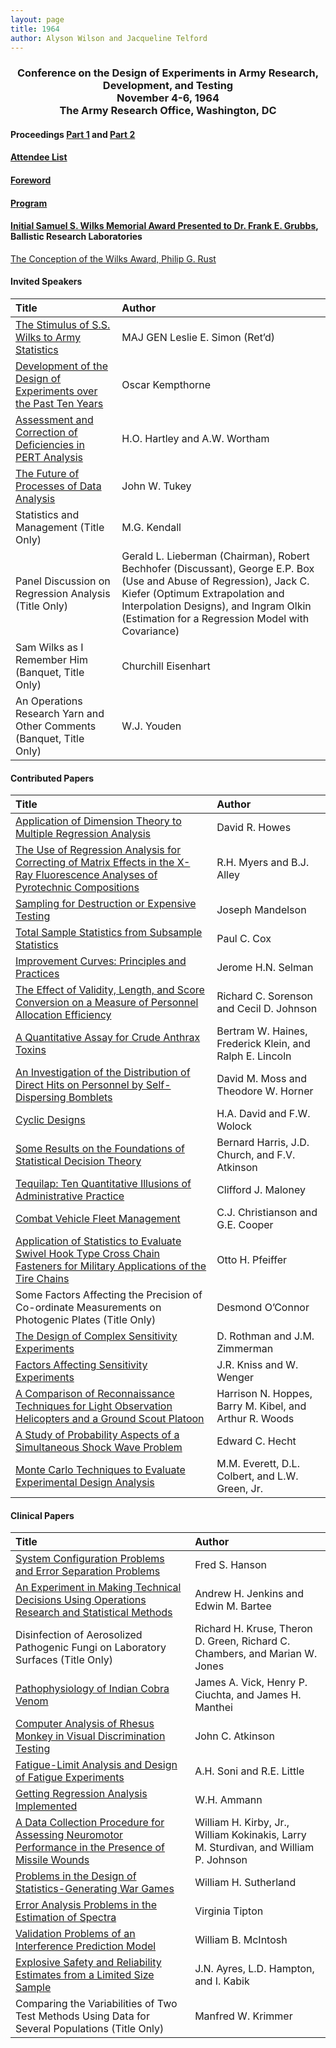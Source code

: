 ```yaml
---
layout: page
title: 1964
author: Alyson Wilson and Jacqueline Telford
---
```

<div align="center"><h3>Conference on the Design of Experiments in Army Research, Development, and Testing<br>
November 4-6, 1964<br>
The Army Research Office, Washington, DC</h3></div>


#### Proceedings [Part 1](https://alysongwilson.github.io/ACAS/DOE2/DOE10_Part1.pdf#page=2) and [Part 2](https://alysongwilson.github.io/ACAS/DOE2/DOE10_Part2.pdf#page=1) 

#### [Attendee List](https://alysongwilson.github.io/ACAS/DOE2/DOE10_Part2.pdf#page=273)

#### [Foreword](https://alysongwilson.github.io/ACAS/DOE2/DOE10_Part1.pdf#page=10)

#### [Program](https://alysongwilson.github.io/ACAS/DOE2/DOE10_Part1.pdf#page=12)

#### [Initial Samuel S. Wilks Memorial Award Presented to Dr. Frank E. Grubbs](https://alysongwilson.github.io/ACAS/DOE2/DOE10_Part1.pdf#page=35), Ballistic Research Laboratories

[The Conception of the Wilks Award, Philip G. Rust](https://alysongwilson.github.io/ACAS/DOE2/DOE10_Part1.pdf#page=38)


#### Invited Speakers

| Title | Author |
| :--- | :--- |
| [The Stimulus of S.S. Wilks to Army Statistics](https://alysongwilson.github.io/ACAS/DOE2/DOE10_Part1.pdf#page=23) | MAJ GEN Leslie E. Simon (Ret’d) |
| [Development of the Design of Experiments over the Past Ten Years](https://alysongwilson.github.io/ACAS/DOE2/DOE10_Part1.pdf#page=41) | Oscar Kempthorne |
| [Assessment and Correction of Deficiencies in PERT Analysis](https://alysongwilson.github.io/ACAS/DOE2/DOE10_Part1.pdf#page=359) | H.O. Hartley and A.W. Wortham |
| [The Future of Processes of Data Analysis](https://alysongwilson.github.io/ACAS/DOE2/DOE10_Part2.pdf#page=224) | John W. Tukey |
| Statistics and Management (Title Only) | M.G. Kendall |
| Panel Discussion on Regression Analysis (Title Only) | Gerald L. Lieberman (Chairman), Robert Bechhofer (Discussant), George E.P. Box (Use and Abuse of Regression), Jack C. Kiefer (Optimum Extrapolation and Interpolation Designs), and Ingram Olkin (Estimation for a Regression Model with Covariance) |
| Sam Wilks as I Remember Him (Banquet, Title Only) | Churchill Eisenhart |
| An Operations Research Yarn and Other Comments (Banquet, Title Only) | W.J. Youden |


#### Contributed Papers

| Title | Author |
| :--- | :--- |
| [Application of Dimension Theory to Multiple Regression Analysis](https://alysongwilson.github.io/ACAS/DOE2/DOE10_Part1.pdf#page=69) | David R. Howes |
| [The Use of Regression Analysis for Correcting of Matrix Effects in the X-Ray Fluorescence Analyses of Pyrotechnic Compositions](https://alysongwilson.github.io/ACAS/DOE2/DOE10_Part1.pdf#page=81) | R.H. Myers and B.J. Alley |
| [Sampling for Destruction or Expensive Testing](https://alysongwilson.github.io/ACAS/DOE2/DOE10_Part1.pdf#page=93) | Joseph Mandelson |
| [Total Sample Statistics from Subsample Statistics](https://alysongwilson.github.io/ACAS/DOE2/DOE10_Part1.pdf#page=115) | Paul C. Cox |
| [Improvement Curves: Principles and Practices](https://alysongwilson.github.io/ACAS/DOE2/DOE10_Part1.pdf#page=189) | Jerome H.N. Selman |
| [The Effect of Validity, Length, and Score Conversion on a Measure of Personnel Allocation Efficiency](https://alysongwilson.github.io/ACAS/DOE2/DOE10_Part1.pdf#page=197) | Richard C. Sorenson and Cecil D. Johnson |
| [A Quantitative Assay for Crude Anthrax Toxins](https://alysongwilson.github.io/ACAS/DOE2/DOE10_Part1.pdf#page=229) | Bertram W. Haines, Frederick Klein, and Ralph E. Lincoln |
| [An Investigation of the Distribution of Direct Hits on Personnel by Self-Dispersing Bomblets](https://alysongwilson.github.io/ACAS/DOE2/DOE10_Part1.pdf#page=252) | David M. Moss and Theodore W. Horner |
| [Cyclic Designs](https://alysongwilson.github.io/ACAS/DOE2/DOE10_Part1.pdf#page=282) | H.A. David and F.W. Wolock |
| [Some Results on the Foundations of Statistical Decision Theory](https://alysongwilson.github.io/ACAS/DOE2/DOE10_Part1.pdf#page=297) | Bernard Harris, J.D. Church, and F.V. Atkinson |
| [Tequilap: Ten Quantitative Illusions of Administrative Practice](https://alysongwilson.github.io/ACAS/DOE2/DOE10_Part2.pdf#page=1) | Clifford J. Maloney |
| [Combat Vehicle Fleet Management](https://alysongwilson.github.io/ACAS/DOE2/DOE10_Part2.pdf#page=36) | C.J. Christianson and G.E. Cooper |
| [Application of Statistics to Evaluate Swivel Hook Type Cross Chain Fasteners for Military Applications of the Tire Chains](https://alysongwilson.github.io/ACAS/DOE2/DOE10_Part2.pdf#page=67) | Otto H. Pfeiffer |
| Some Factors Affecting the Precision of Co-ordinate Measurements on Photogenic Plates (Title Only) | Desmond O’Connor |
| [The Design of Complex Sensitivity Experiments](https://alysongwilson.github.io/ACAS/DOE2/DOE10_Part2.pdf#page=126) | D. Rothman and J.M. Zimmerman |
| [Factors Affecting Sensitivity Experiments](https://alysongwilson.github.io/ACAS/DOE2/DOE10_Part2.pdf#page=145) | J.R. Kniss and W. Wenger |
| [A Comparison of Reconnaissance Techniques for Light Observation Helicopters and a Ground Scout Platoon](https://alysongwilson.github.io/ACAS/DOE2/DOE10_Part2.pdf#page=161) | Harrison N. Hoppes, Barry M. Kibel, and Arthur R. Woods |
| [A Study of Probability Aspects of a Simultaneous Shock Wave Problem](https://alysongwilson.github.io/ACAS/DOE2/DOE10_Part2.pdf#page=170) | Edward C. Hecht |
| [Monte Carlo Techniques to Evaluate Experimental Design Analysis](https://alysongwilson.github.io/ACAS/DOE2/DOE10_Part2.pdf#page=259) | M.M. Everett, D.L. Colbert, and L.W. Green, Jr. |
 

#### Clinical Papers

| Title | Author |
| :--- | :--- |
| [System Configuration Problems and Error Separation Problems](https://alysongwilson.github.io/ACAS/DOE2/DOE10_Part1.pdf#page=140) | Fred S. Hanson |
| [An Experiment in Making Technical Decisions Using Operations Research and Statistical Methods](https://alysongwilson.github.io/ACAS/DOE2/DOE10_Part1.pdf#page=164) | Andrew H. Jenkins and Edwin M. Bartee |
| Disinfection of Aerosolized Pathogenic Fungi on Laboratory Surfaces (Title Only) | Richard H. Kruse, Theron D. Green, Richard C. Chambers, and Marian W. Jones |
| [Pathophysiology of Indian Cobra Venom](https://alysongwilson.github.io/ACAS/DOE2/DOE10_Part1.pdf#page=306) | James A. Vick, Henry P. Ciuchta, and James H. Manthei |
| [Computer Analysis of Rhesus Monkey in Visual Discrimination Testing](https://alysongwilson.github.io/ACAS/DOE2/DOE10_Part1.pdf#page=318) | John C. Atkinson |
| [Fatigue-Limit Analysis and Design of Fatigue Experiments](https://alysongwilson.github.io/ACAS/DOE2/DOE10_Part1.pdf#page=322) | A.H. Soni and R.E. Little |
| [Getting Regression Analysis Implemented](https://alysongwilson.github.io/ACAS/DOE2/DOE10_Part1.pdf#page=349) | W.H. Ammann |
| [A Data Collection Procedure for Assessing Neuromotor Performance in the Presence of Missile Wounds](https://alysongwilson.github.io/ACAS/DOE2/DOE10_Part2.pdf#page=182) | William H. Kirby, Jr., William Kokinakis, Larry M. Sturdivan, and William P. Johnson |
| [Problems in the Design of Statistics-Generating War Games](https://alysongwilson.github.io/ACAS/DOE2/DOE10_Part2.pdf#page=218) | William H. Sutherland |
| [Error Analysis Problems in the Estimation of Spectra](https://alysongwilson.github.io/ACAS/DOE2/DOE10_Part2.pdf#page=100) | Virginia Tipton |
| [Validation Problems of an Interference Prediction Model](https://alysongwilson.github.io/ACAS/DOE2/DOE10_Part2.pdf#page=108) | William B. McIntosh |
| [Explosive Safety and Reliability Estimates from a Limited Size Sample](https://alysongwilson.github.io/ACAS/DOE2/DOE10_Part1.pdf#page=266) | J.N. Ayres, L.D. Hampton, and I. Kabik |
| Comparing the Variabilities of Two Test Methods Using Data for Several Populations (Title Only) | Manfred W. Krimmer |
